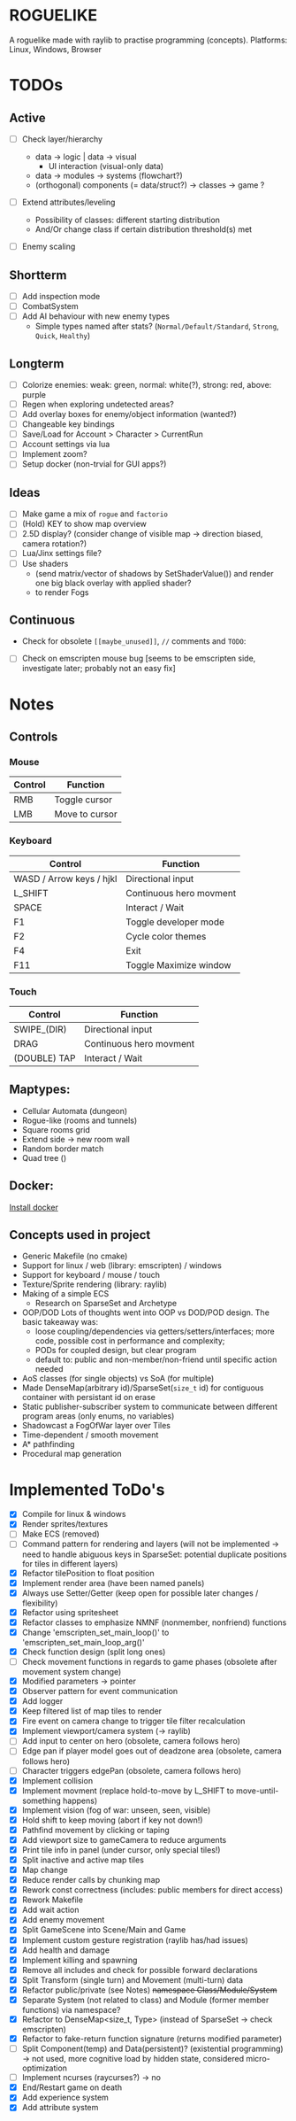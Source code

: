 # ROGUELIKE
A roguelike made with raylib to practise programming (concepts).
Platforms: Linux, Windows, Browser


# TODOs
## Active 
- [ ] Check layer/hierarchy
    - data -> logic | data -> visual
        - UI interaction (visual-only data)
    - data -> modules -> systems (flowchart?)
    - (orthogonal) components (= data/struct?) -> classes -> game ?
- [ ] Extend attributes/leveling
    - Possibility of classes: different starting distribution
    - And/Or change class if certain distribution threshold(s) met
- [ ] Enemy scaling


## Shortterm
- [ ] Add inspection mode
- [ ] CombatSystem
- [ ] Add AI behaviour with new enemy types
    - Simple types named after stats? (`Normal/Default/Standard`, `Strong`, `Quick`, `Healthy`)


## Longterm
- [ ] Colorize enemies: weak: green, normal: white(?), strong: red, above: purple
- [ ] Regen when exploring undetected areas?
- [ ] Add overlay boxes for enemy/object information (wanted?)
- [ ] Changeable key bindings
- [ ] Save/Load for Account > Character > CurrentRun
- [ ] Account settings via lua
- [ ] Implement zoom?
- [ ] Setup docker (non-trvial for GUI apps?)

## Ideas
- [ ] Make game a mix of `rogue` and `factorio`
- [ ] (Hold) KEY to show map overview
- [ ] 2.5D display? (consider change of visible map -> direction biased, camera rotation?)
- [ ] Lua/Jinx settings file?
- [ ] Use shaders
    - (send matrix/vector of shadows by SetShaderValue()) and render one big black overlay with applied shader?
    - to render Fogs

## Continuous
- Check for obsolete `[[maybe_unused]]`, `//` comments and `TODO`: 
- [ ] Check on emscripten mouse bug [seems to be emscripten side, investigate later; probably not an easy fix]


# Notes
## Controls
### Mouse
| Control | Function       |
| ------- | -------------- |
| RMB     | Toggle cursor  |
| LMB     | Move to cursor |


### Keyboard
| Control                  | Function                |
| ------------------------ | ----------------------- |
| WASD / Arrow keys / hjkl | Directional input       |
| L_SHIFT                  | Continuous hero movment |
| SPACE                    | Interact / Wait         |
| F1                       | Toggle developer mode   |
| F2                       | Cycle color themes      |
| F4                       | Exit                    |
| F11                      | Toggle Maximize window  |


### Touch
| Control      | Function                |
| ------------ | ----------------------- |
| SWIPE_(DIR)  | Directional input       |
| DRAG         | Continuous hero movment |
| (DOUBLE) TAP | Interact / Wait         |


## Maptypes:
- Cellular Automata (dungeon)
- Rogue-like (rooms and tunnels)
- Square rooms grid
- Extend side -> new room wall
- Random border match
- Quad tree ()


## Docker:
[Install docker](https://itsfoss.com/install-docker-arch-linux/)


## Concepts used in project
- Generic Makefile (no cmake)
- Support for linux / web (library: emscripten) / windows
- Support for keyboard / mouse / touch
- Texture/Sprite rendering (library: raylib)
- Making of a simple ECS
    - Research on SparseSet and Archetype
- OOP/DOD
    Lots of thoughts went into OOP vs DOD/POD design.
    The basic takeaway was: 
    - loose coupling/dependencies via getters/setters/interfaces; more code, possible cost in performance and complexity;
    - PODs for coupled design, but clear program
    - default to: public and non-member/non-friend until specific action needed
- AoS classes (for single objects) vs SoA (for multiple)
- Made DenseMap(arbitrary id)/SparseSet(`size_t` id) for contiguous container with persistant id on erase
- Static publisher-subscriber system to communicate between different program areas (only enums, no variables)
- Shadowcast a FogOfWar layer over Tiles
- Time-dependent / smooth movement 
- A* pathfinding
- Procedural map generation


# Implemented ToDo's
- [x] Compile for linux & windows
- [x] Render sprites/textures
- [ ] Make ECS (removed)
- [ ] Command pattern for rendering and layers (will not be implemented -> need to handle abiguous keys in SparseSet: potential duplicate positions for tiles in different layers)
- [x] Refactor tilePosition to float position
- [x] Implement render area (have been named panels)
- [x] Always use Setter/Getter (keep open for possible later changes / flexibility)
- [x] Refactor using spritesheet
- [x] Refactor classes to emphasize NMNF (nonmember, nonfriend) functions
- [x] Change 'emscripten_set_main_loop()' to 'emscripten_set_main_loop_arg()'
- [x] Check function design (split long ones)
- [ ] Check movement functions in regards to game phases (obsolete after movement system change)
- [x] Modified parameters -> pointer
- [x] Observer pattern for event communication
- [x] Add logger
- [x] Keep filtered list of map tiles to render
- [x] Fire event on camera change to trigger tile filter recalculation
- [x] Implement viewport/camera system (-> raylib)
- [ ] Add input to center on hero (obsolete, camera follows hero)
- [ ] Edge pan if player model goes out of deadzone area (obsolete, camera follows hero)
- [ ] Character triggers edgePan (obsolete, camera follows hero)
- [x] Implement collision
- [x] Implement movment (replace hold-to-move by L_SHIFT to move-until-something happens)
- [x] Implement vision (fog of war: unseen, seen, visible)
- [x] Hold shift to keep moving (abort if key not down!)
- [x] Pathfind movement by clicking or taping
- [x] Add viewport size to gameCamera to reduce arguments
- [x] Print tile info in panel (under cursor, only special tiles!)
- [x] Split inactive and active map tiles
- [x] Map change
- [x] Reduce render calls by chunking map
- [x] Rework const correctness (includes: public members for direct access)
- [x] Rework Makefile
- [x] Add wait action
- [x] Add enemy movement
- [x] Split GameScene into Scene/Main and Game
- [x] Implement custom gesture registration (raylib has/had issues)
- [x] Add health and damage
- [x] Implement killing and spawning
- [x] Remove all includes and check for possible forward declarations
- [x] Split Transform (single turn) and Movement (multi-turn) data
- [x] Refactor public/private (see Notes) ~~namespace Class/Module/System~~
- [x] Separate System (not related to class) and Module (former member functions) via namespace?
- [x] Refactor to DenseMap<size_t, Type> (instead of SparseSet -> check emscripten)
- [x] Refactor to fake-return function signature (returns modified parameter)
- [ ] Split Component(temp) and Data(persistent)? (existential programming) -> not used, more cognitive load by hidden state, considered micro-optimization
- [ ] Implement ncurses (raycurses?) -> no
- [x] End/Restart game on death
- [x] Add experience system
- [x] Add attribute system
